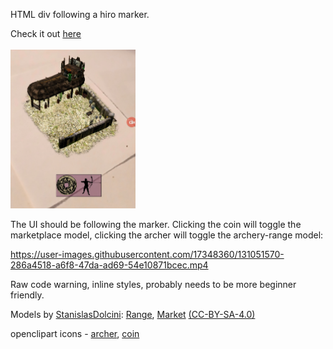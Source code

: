 HTML div following a hiro marker.

Check it out [here](https://gftruj.github.io/webzamples/arjs/tracked-ui/)<br><br>
<img src="assets/screen.jpg" alt="screen" width="200"/>

The UI should be following the marker. Clicking the coin will toggle the marketplace model, clicking the archer will toggle the archery-range model:

https://user-images.githubusercontent.com/17348360/131051570-286a4518-a6f8-47da-ad69-54e10871bcec.mp4

Raw code warning, inline styles, probably needs to be more beginner friendly.<br>

Models by <a href="https://sketchfab.com/StanislasDolcini">StanislasDolcini</a>:
<a href="https://sketchfab.com/models/f925a85a10d8451fb523121058564459">Range</a>,
 <a href="https://sketchfab.com/models/51a94cabda344ebcb579476b16296dfb">Market</a>
<a href="http://creativecommons.org/licenses/by-sa/4.0/">(CC-BY-SA-4.0)</a>

openclipart icons -
<a href="https://openclipart.org/detail/252262/male-archer-silhouette">archer</a>,
<a href="https://openclipart.org/detail/319535/chinese-coin">coin</a>
